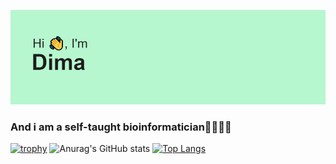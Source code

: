 [![MasterHead](https://github.com/gromdimon/gromdimon/blob/main/header.png)](https://github.com/gromdimon)
### And i am a self-taught bioinformatician🐱‍💻🧑‍🔬 
[![trophy](https://github-profile-trophy.vercel.app/?username=gromdimon)](https://github.com/ryo-ma/github-profile-trophy)
![Anurag's GitHub stats](https://github-readme-stats.vercel.app/api?username=gromdimon&hide=contribs,prs&show_icons=true&theme=gruvbox)         [![Top Langs](https://github-readme-stats.vercel.app/api/top-langs/?username=gromdimon&layout=compact)](https://github.com/anuraghazra/github-readme-stats)
